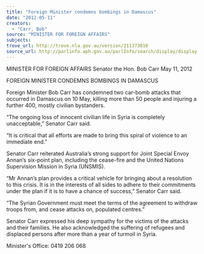 ```yaml
---
title: "Foreign Minister condemns bombings in Damascus"
date: "2012-05-11"
creators:
  - "Carr, Bob"
source: "MINISTER FOR FOREIGN AFFAIRS"
subjects:
trove_url: http://trove.nla.gov.au/version/211373010
source_url: http://parlinfo.aph.gov.au/parlInfo/search/display/display.w3p;query=Id%3A%22media/pressrel/1634273%22
---
```


 MINISTER FOR FOREIGN AFFAIRS  Senator the Hon. Bob Carr  May 11, 2012    

 

 FOREIGN MINISTER CONDEMNS BOMBINGS IN DAMASCUS    

 

 Foreign Minister Bob Carr has condemned two car-bomb attacks that occurred in  Damascus on 10 May, killing more than 50 people and injuring a further 400, mostly  civilian bystanders.     

 “The ongoing loss of innocent civilian life in Syria is completely unacceptable,”  Senator Carr said.     

 “It is critical that all efforts are made to bring this spiral of violence to an immediate  end.”     

 Senator Carr reiterated Australia’s strong support for Joint Special Envoy Annan’s  six-point plan, including the cease-fire and the United Nations Supervision Mission in  Syria (UNSMIS).     

 “Mr Annan’s plan provides a critical vehicle for bringing about a resolution to this  crisis. It is in the interests of all sides to adhere to their commitments under the plan  if it is to have a chance of success,” Senator Carr said.    

 “The Syrian Government must meet the terms of the agreement to withdraw troops  from, and cease attacks on, populated centres.”    

 Senator Carr expressed his deep sympathy for the victims of the attacks and their  families. He also acknowledged the suffering of refugees and displaced persons  after more than a year of turmoil in Syria.    

 

 Minister's Office:      0419 206 068   

